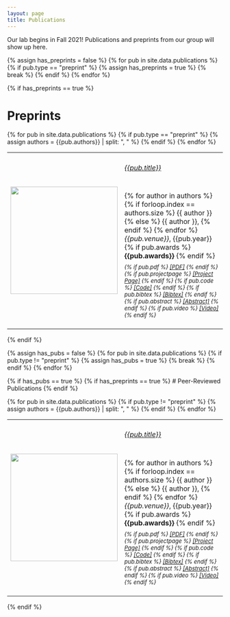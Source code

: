 ```yaml
---
layout: page
title: Publications
---
```


Our lab begins in Fall 2021! Publications and preprints from our group will show up here.

<script>
function showhide(d) {
  var x = document.getElementById(d);
  if (x.style.display === "none") {
    x.style.display = "block";
  } else {
    x.style.display = "none";
  }
}
</script>

{% assign has_preprints = false %}
{% for pub in site.data.publications %}
    {% if pub.type == "preprint" %}
        {% assign has_preprints = true %}
        {% break %}
    {% endif %}
{% endfor %}

{% if has_preprints == true %}
# Preprints
<table cellpadding="10" width="100%">
{% for pub in site.data.publications %}
    {% if pub.type == "preprint" %}
        {% assign authors = {{pub.authors}} | split: ", " %}
        <tr>
            <td width="200" height="100">
                <img src="{{pub.image}}" img width="250">
            </td>
            <td><h6><a href="{{pub.pdf}}">{{pub.title}}</a></h6>
                <div style="line-height:50%;">
                    <br>
                </div>
                <div style="font-size:medium">
                    {% for author in authors %}
                        {% if forloop.index == authors.size %}
                            <nobr>{{ author }}</nobr>
                        {% else %}
                            <nobr>{{ author }},</nobr>
                        {% endif %}
                    {% endfor %}<br>
                    <em>{{pub.venue}}</em>, {{pub.year}}
                    {% if pub.awards %}
                        <b> {{pub.awards}}</b>
                    {% endif %}
                    <br>
                </div>
                <div style="line-height:50%;">
                    <br>
                </div>
                <div style="font-size:small">
                    <em>
                        {% if pub.pdf %}
                            <a href="{{pub.pdf}}">[PDF]</a>
                        {% endif %}
                        {% if pub.projectpage %}
                            <a href="{{pub.projectpage}}">[Project Page]</a>
                        {% endif %}
                        {% if pub.code %}
                            <a href="{{pub.code}}">[Code]</a>
                        {% endif %}
                        {% if pub.bibtex %}
                            <a href="javascript:showhide('bib{{pub.id}}')">[Bibtex]</a>
                        {% endif %}
                        {% if pub.abstract %}
                            <a href="javascript:showhide('abs{{pub.id}}')">[Abstract]</a>
                        {% endif %}
                        {% if pub.video %}
                            <a href="{{pub.video}}">[Video]</a>
                        {% endif %}
                    </em>
                    <div id="bib{{pub.id}}" style="display:none">
                        <br>
                        <blockquote>
                            <div style="white-space: pre-wrap;">{{pub.bibtex}}</div>
                        </blockquote>
                    </div>
                    <div id="abs{{pub.id}}" style="display:none">
                        <br>
                        {{pub.abstract}}
                    </div>
                </div>
                <br>
            </td>
        </tr>
    {% endif %}
{% endfor %}
</table>
{% endif %}


{% assign has_pubs = false %}
{% for pub in site.data.publications %}
    {% if pub.type != "preprint" %}
        {% assign has_pubs = true %}
        {% break %}
    {% endif %}
{% endfor %}

{% if has_pubs == true %}
{% if has_preprints == true %}
    # Peer-Reviewed Publications
{% endif %}

<table cellpadding="10" width="100%">
{% for pub in site.data.publications %}
    {% if pub.type != "preprint" %}
        {% assign authors = {{pub.authors}} | split: ", " %}
        <tr>
            <td width="200" height="100">
                <img src="{{pub.image}}" img width="250">
            </td>
            <td><h6><a href="{{pub.pdf}}">{{pub.title}}</a></h6>
                <div style="line-height:50%;">
                    <br>
                </div>
                <div style="font-size:medium">
                    {% for author in authors %}
                        {% if forloop.index == authors.size %}
                            <nobr>{{ author }}</nobr>
                        {% else %}
                            <nobr>{{ author }},</nobr>
                        {% endif %}
                    {% endfor %}<br>
                    <em>{{pub.venue}}</em>, {{pub.year}}
                    {% if pub.awards %}
                        <b> {{pub.awards}}</b>
                    {% endif %}
                    <br>
                </div>
                <div style="line-height:50%;">
                    <br>
                </div>
                <div style="font-size:small">
                    <em>
                        {% if pub.pdf %}
                            <a href="{{pub.pdf}}">[PDF]</a>
                        {% endif %}
                        {% if pub.projectpage %}
                            <a href="{{pub.projectpage}}">[Project Page]</a>
                        {% endif %}
                        {% if pub.code %}
                            <a href="{{pub.code}}">[Code]</a>
                        {% endif %}
                        {% if pub.bibtex %}
                            <a href="javascript:showhide('bib{{pub.id}}')">[Bibtex]</a>
                        {% endif %}
                        {% if pub.abstract %}
                            <a href="javascript:showhide('abs{{pub.id}}')">[Abstract]</a>
                        {% endif %}
                        {% if pub.video %}
                            <a href="{{pub.video}}">[Video]</a>
                        {% endif %}
                    </em>
                    <div id="bib{{pub.id}}" style="display:none">
                        <br>
                        <blockquote>
                            <div style="white-space: pre-wrap;">{{pub.bibtex}}</div>
                        </blockquote>
                    </div>
                    <div id="abs{{pub.id}}" style="display:none">
                        <br>
                        {{pub.abstract}}
                    </div>
                </div>
                <br>
            </td>
        </tr>
    {% endif %}
{% endfor %}
</table>
{% endif %}

<!--
<table cellpadding="10" width="100%">
{% for pub in site.data.publications %}
    <tr>
        <td width="250" height="100">
            <img src="{{pub.image}}" img width="250">
        </td>
        <td><a href="{{pub.pdf}}">{{pub.title}}</a><br>
            {{pub.authors}}<br>
            <em>{{pub.venue}}</em>, {{pub.year}}
            <div style="font-size:small">
                <em>
                    {% if pub.projectpage %}
                        <a href="{{pub.projectpage}}">[Project Page]</a>
                    {% endif %}
                    {% if pub.code %}
                        <a href="{{pub.code}}">[Code]</a>
                    {% endif %}
                    {% if pub.bibtex %}
                        <a href="javascript:showhide('bib{{pub.id}}')">[Bibtex]</a>
                    {% endif %}
                    {% if pub.abstract %}
                        <a href="javascript:showhide('abs{{pub.id}}')">[Abstract]</a>
                    {% endif %}
                    {% if pub.video %}
                        <a href="{{pub.video}}">[Video]</a>
                    {% endif %}
                    {% if pub.pdf %}
                        <a href="{{pub.pdf}}">[PDF]</a>
                    {% endif %}
                </em>
                <div id="bib{{pub.id}}" style="display:none">
                    <br>
                    <blockquote>
                        <div style="white-space: pre-wrap;">{{pub.bibtex}}</div>
                    </blockquote>
                </div>
                <div id="abs{{pub.id}}" style="display:none">
                    <br>
                    {{pub.abstract}}
                </div>
            </div>
            <br>
        </td>
    </tr>
{% endfor %}
</table>
-->

